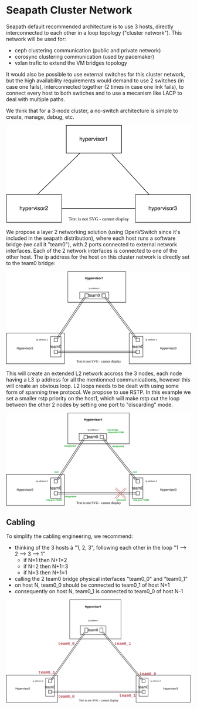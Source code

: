 # Seapath Cluster Network

Seapath default recommended architecture is to use 3 hosts, directly interconnected to each other in a loop topology ("cluster network"). This network will be used for:
- ceph clustering communication (public and private network)
- corosync clustering communication (used by pacemaker)
- vxlan trafic to extend the VM bridges topology


It would also be possible to use external switches for this cluster network, but the high availability requirements would demand to use 2 switches (in case one fails), interconnected together (2 times in case one link fails), to connect every host to both switches and to use a mecanism like LACP to deal with multiple paths.

We think that for a 3-node cluster, a no-switch architecture is simple to create, manage, debug, etc.

![cluster_network1.svg](cluster_network1.svg)


We propose a layer 2 networking solution (using OpenVSwitch since it's included in the seapath distribution), where each host runs a software bridge (we call it "team0"), with 2 ports connected to external network interfaces. Each of the 2 network interfaces is connected to one of the other host. The ip address for the host on this cluster network is directly set to the team0 bridge: 

<img src="cluster_network2.svg" width="800" />


This will create an extended L2 network accross the 3 nodes, each node having a L3 ip address for all the mentionned communications, however this will create an obvious loop. L2 loops needs to be dealt with using some form of spanning tree protocol. We propose to use RSTP.
In this example we set a smaller rstp priority on the host1, which will make rstp cut the loop between the other 2 nodes by setting one port to "discarding" mode.

<img src="cluster_network3.svg" width="800" />


## Cabling

To simplify the cabling engineering, we recommend:
- thinking of the 3 hosts à "1, 2, 3", following each other in the loop "1 --> 2 --> 3 --> 1" 
  - if N=1 then N+1=2
  - if N=2 then N+1=3
  - if N=3 then N+1=1
- calling the 2 team0 bridge physical interfaces "team0_0" and "team0_1"
- on host N, team0_0 should be connected to team0_1 of host N+1
- consequently on host N, team0_1 is connected to team0_0 of host N-1

<img src="cluster_network4.svg" width="800" />
